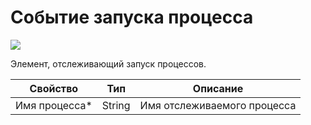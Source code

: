 # Событие запуска процесса

![](../../../resources/basic/desktop/events/image-(101).png)



Элемент, отслеживающий запуск процессов.

| Свойство       | Тип    | Описание                    |
| -------------- | ------ | --------------------------- |
| Имя процесса\* | String | Имя отслеживаемого процесса |
